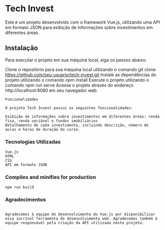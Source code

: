 # Tech Invest

Este é um projeto desenvolvido com o framework Vue.js, utilizando uma API em formato JSON para exibição de informações sobre investimentos em diferentes áreas.

## Instalação

Para executar o projeto em sua máquina local, siga os passos abaixo:

Clone o repositório para sua máquina local utilizando o comando git clone https://github.com/seu-usuario/tech-invest.git
Instale as dependências do projeto utilizando o comando npm install
Execute o projeto utilizando o comando npm run serve
Acesse o projeto através do endereço http://localhost:8080 em seu navegador web

```
Funcionalidades

O projeto Tech Invest possui as seguintes funcionalidades:

Exibição de informações sobre investimentos em diferentes áreas: renda fixa, renda variável e fundos imobiliários
Detalhamento de cada investimento, incluindo descrição, número de aulas e horas de duração do curso.

```

### Tecnologias Utilizadas

```
Vue.js
HTML
CSS
API em formato JSON
```

### Compiles and minifies for production

```
npm run build
```

### Agradecimentos

```

Agradecemos à equipe de desenvolvimento do Vue.js por disponibilizar essa incrível ferramenta de desenvolvimento web. Agradecemos também à equipe responsável pela criação da API utilizada neste projeto.
```
